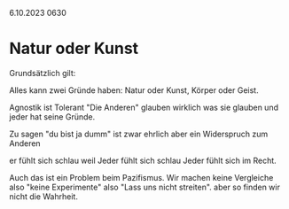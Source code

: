 6.10.2023 0630

# Natur oder Kunst

Grundsätzlich gilt:

Alles kann zwei Gründe haben:
Natur oder Kunst,
Körper oder Geist.

Agnostik ist Tolerant
"Die Anderen"
glauben wirklich was sie glauben
und jeder hat seine Gründe.

Zu sagen "du bist ja dumm"
ist zwar ehrlich
aber ein Widerspruch zum Anderen

er fühlt sich schlau weil
Jeder fühlt sich schlau
Jeder fühlt sich im Recht.

Auch das ist ein Problem beim Pazifismus.
Wir machen keine Vergleiche
also "keine Experimente"
also "Lass uns nicht streiten".
aber so finden wir nicht die Wahrheit.
